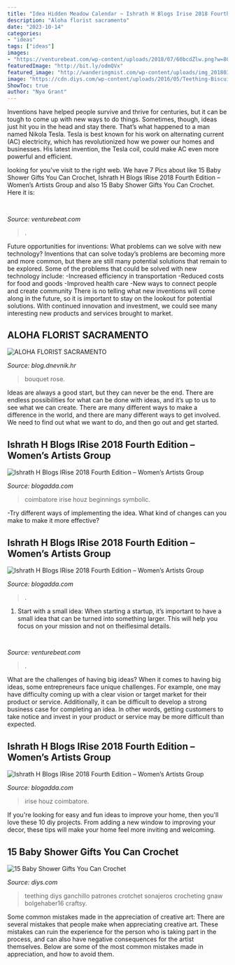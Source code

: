 ```yaml
---
title: "Idea Hidden Meadow Calendar ~ Ishrath H Blogs Irise 2018 Fourth Edition – Women’s Artists Group"
description: "Aloha florist sacramento"
date: "2023-10-14"
categories:
- "ideas"
tags: ["ideas"]
images:
- "https://venturebeat.com/wp-content/uploads/2018/07/60bcdZlw.png?w=800"
featuredImage: "http://bit.ly/odmQVx"
featured_image: "http://wanderingmist.com/wp-content/uploads/img_20180323_1727003979320729951310531-1024x768.jpg"
image: "https://cdn.diys.com/wp-content/uploads/2016/05/Teething-Biscuits-943x1024.jpg"
ShowToc: true
author: "Nya Grant"
---
```



Inventions have helped people survive and thrive for centuries, but it can be tough to come up with new ways to do things. Sometimes, though, ideas just hit you in the head and stay there. That’s what happened to a man named Nikola Tesla. Tesla is best known for his work on alternating current (AC) electricity, which has revolutionized how we power our homes and businesses. His latest invention, the Tesla coil, could make AC even more powerful and efficient.

	

		
looking for  you've visit to the right web. We have 7 Pics about  like 15 Baby Shower Gifts You Can Crochet, Ishrath H Blogs IRise 2018 Fourth Edition – Women’s Artists Group and also 15 Baby Shower Gifts You Can Crochet. Here it is:
		
    
## 

<img loading=lazy src="https://venturebeat.com/wp-content/uploads/2018/07/60bcdZlw.png?w=800" onerror="this.onerror=null;this.src='https://tse2.mm.bing.net/th?id=OIP.SHYPp7Z1xUXxnQEYuoGexAHaEK&amp;pid=15.1';" alt="">

_Source: venturebeat.com_

>. 

	

Future opportunities for inventions: What problems can we solve with new technology?
Inventions that can solve today’s problems are becoming more and more common, but there are still many potential solutions that remain to be explored. Some of the problems that could be solved with new technology include: 
-Increased efficiency in transportation 
-Reduced costs for food and goods 
-Improved health care 
-New ways to connect people and create community 
There is no telling what new inventions will come along in the future, so it is important to stay on the lookout for potential solutions. With continued innovation and investment, we could see many interesting new products and services brought to market.

    
## ALOHA FLORIST SACRAMENTO

<img loading=lazy src="http://bit.ly/odmQVx" onerror="this.onerror=null;this.src='https://tse4.mm.bing.net/th?id=OIP.YxArvypJPIG9GDUrEfe_SgHaFj&amp;pid=15.1';" alt="ALOHA FLORIST SACRAMENTO">

_Source: blog.dnevnik.hr_

>bouquet rose. 

	

Ideas are always a good start, but they can never be the end. There are endless possibilities for what can be done with ideas, and it’s up to us to see what we can create. There are many different ways to make a difference in the world, and there are many different ways to get involved. We need to find out what we want to do, and then go out and get started.

    
## Ishrath H Blogs IRise 2018 Fourth Edition – Women’s Artists Group

<img loading=lazy src="http://wanderingmist.com/wp-content/uploads/img_20180323_1727003979320729951310531-1024x768.jpg" onerror="this.onerror=null;this.src='https://tse1.mm.bing.net/th?id=OIP.ftCZW631gV2SPxiJbLfh-wHaFj&amp;pid=15.1';" alt="Ishrath H Blogs IRise 2018 Fourth Edition – Women’s Artists Group">

_Source: blogadda.com_

>coimbatore irise houz beginnings symbolic. 

	

-Try different ways of implementing the idea. What kind of changes can you make to make it more effective? 

    
## Ishrath H Blogs IRise 2018 Fourth Edition – Women’s Artists Group

<img loading=lazy src="http://wanderingmist.com/wp-content/uploads/img_20180324_1704392352589523771640971-768x1024.jpg" onerror="this.onerror=null;this.src='https://tse3.mm.bing.net/th?id=OIP.QGKKluKg-wV_uVH23eB8GAHaJ4&amp;pid=15.1';" alt="Ishrath H Blogs IRise 2018 Fourth Edition – Women’s Artists Group">

_Source: blogadda.com_

>. 

	

1. Start with a small idea: When starting a startup, it’s important to have a small idea that can be turned into something larger. This will help you focus on your mission and not on theiflesimal details.

    
## 

<img loading=lazy src="https://venturebeat.com/wp-content/uploads/2019/11/photoshopipad.jpg" onerror="this.onerror=null;this.src='https://tse4.mm.bing.net/th?id=OIP.z0Cxihs-U0tIJIaoh2pT5AHaFw&amp;pid=15.1';" alt="">

_Source: venturebeat.com_

>. 

	

What are the challenges of having big ideas?
When it comes to having big ideas, some entrepreneurs face unique challenges. For example, one may have difficulty coming up with a clear vision or target market for their product or service. Additionally, it can be difficult to develop a strong business case for completing an idea. In other words, getting customers to take notice and invest in your product or service may be more difficult than expected.

    
## Ishrath H Blogs IRise 2018 Fourth Edition – Women’s Artists Group

<img loading=lazy src="http://wanderingmist.com/wp-content/uploads/img_20180323_1715434724381648046085096-768x576.jpg" onerror="this.onerror=null;this.src='https://tse1.mm.bing.net/th?id=OIP.8QiHaDByK5qtWjw4XvOlkAHaFj&amp;pid=15.1';" alt="Ishrath H Blogs IRise 2018 Fourth Edition – Women’s Artists Group">

_Source: blogadda.com_

>irise houz coimbatore. 

	

If you're looking for easy and fun ideas to improve your home, then you'll love these 10 diy projects. From adding a new window to improving your decor, these tips will make your home feel more inviting and welcoming.

    
## 15 Baby Shower Gifts You Can Crochet

<img loading=lazy src="https://cdn.diys.com/wp-content/uploads/2016/05/Teething-Biscuits-943x1024.jpg" onerror="this.onerror=null;this.src='https://tse4.mm.bing.net/th?id=OIP.xXa-mwptXt510u4k-aOACwHaIC&amp;pid=15.1';" alt="15 Baby Shower Gifts You Can Crochet">

_Source: diys.com_

>teething diys ganchillo patrones crotchet sonajeros crocheting gnaw bolgehaber16 craftsy. 

	

Some common mistakes made in the appreciation of creative art:
There are several mistakes that people make when appreciating creative art. These mistakes can ruin the experience for the person who is taking part in the process, and can also have negative consequences for the artist themselves. Below are some of the most common mistakes made in appreciation, and how to avoid them.

